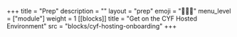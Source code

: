 +++
title = "Prep"
description = ""
layout = "prep"
emoji = "🧑🏾‍💻"
menu_level = ["module"]
weight = 1
[[blocks]]
title = "Get on the CYF Hosted Environment"
src = "blocks/cyf-hosting-onboarding"
+++
